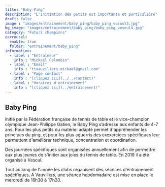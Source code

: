 ```yaml
---
title: "Baby Ping"
description: "L'initiation des petits est importante et particulière"
draft: false
image : "images/entrainement/baby_ping/baby_ping_vesoul3.jpg"
bg_image: "images/entrainement/baby_ping/baby_ping_vesoul4.jpg"
category: "Futurs champions"
carrousel:
  enable: true
  folder: "entrainement/baby_ping"
information:
  - label : "Entraineur"
    info : "Mickaël Colombin"
  - label : "Email"
    info : "ttvauvillers.mickael@gmail.com"
  - label : "Page contact"
    info : "[cliquez ici](../../contact)"
  - label : "Horaires d'entrainement"
    info : "[cliquez ici](../entrainement)"
---
```


## Baby Ping

Initié par la Fédération française de tennis de table et le vice-champion olympique Jean-Philippe Gatien, le Baby Ping s’adresse aux enfants de 4-7 ans.
Pour les plus petits du matériel adapté permet d'appréhender les principes du ping, et pour les plus aguerris des exexercices spécifiques leur permettent d'améliorer technique, concentration et coordination.

Des journées spécifiques sont organisées annuellement afin de permettre aux plus jeunes de s'initier aux joies du tennis de table.
En 2019 il a été organisé à Vesoul.

Tout au long de l'année les clubs organisent des séances d'entrainement spécifiques.
A Vauvillers, une séance hebdomadaire est mise en place le mercredi de 16h30 à 17h30.
 